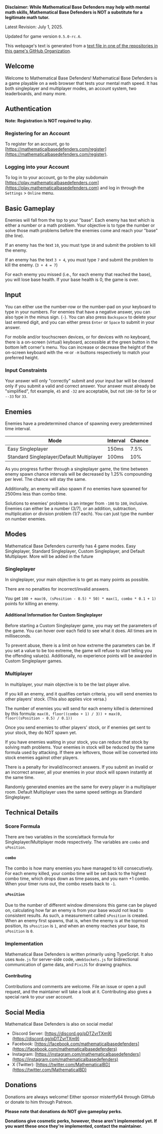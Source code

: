 **Disclaimer: While Mathematical Base Defenders may help with mental math skills, Mathematical Base Defenders is NOT a substitute for a legitimate math tutor.**

Latest Revision: July 1, 2025.

Updated for game version `0.5.0-rc.6`.

This webpage's text is generated from a [text file in one of the repositories in this game's GitHub Organization](https://github.com/mathematicalbasedefenders/information/blob/main/ABOUT.md).

## Welcome
Welcome to Mathematical Base Defenders! Mathematical Base Defenders is a game playable on a web browser that tests your mental math speed. It has both singleplayer and multiplayer modes, an account system, two leaderboards, and many more.

## Authentication

**Note: Registration is NOT required to play.**

### Registering for an Account

To register for an account, go to [https://mathematicalbasedefenders.com/register](https://mathematicalbasedefenders.com/register). 

### Logging into your Account

To log in to your account, go to the play subdomain [https://play.mathematicalbasedefenders.com](https://play.mathematicalbasedefenders.com) and log in through the `Settings` > `Online` menu.

## Basic Gameplay
Enemies will fall from the top to your "base". Each enemy has text which is either a number or a math problem. Your objective is to type the number or solve those math problems before the enemies come and reach your "base" (the line).

If an enemy has the text `10`, you must type `10` and submit the problem to kill the enemy.

If an enemy has the text `3 + 4`, you must type `7` and submit the problem to kill the enemy. (`3 + 4 = 7`)

For each enemy you missed (i.e., for each enemy that reached the base), you will lose base health. If your base health is 0, the game is over.

## Input
You can either use the number-row or the number-pad on your keyboard to type in your numbers. For enemies that have a negative answer, you can also type in the minus sign. (`-`). You can also press `Backspace` to delete your last entered digit, and you can either press `Enter` or `Space` to submit in your answer.

For mobile and/or touchscreen devices, or for devices with no keyboard, there is a on-screen (virtual) keyboard, accessible at the green button in the bottom left corner's menu. You can increase or decrease the height of the on-screen keyboard with the `+H` or `-H` buttons respectively to match your preferred height.

### Input Constraints

Your answer will only "correctly" submit and your input bar will be cleared only if you submit a valid and correct answer. Your answer must already be "simplified", fot example, `45` and `-32` are acceptable, but not `100-50` for `50` or `--33` for `33`.

## Enemies
Enemies have a predetermined chance of spawning every predetermined time interval.

| Mode | Interval | Chance |
| --- | --- | --- |
| Easy Singleplayer | 150ms | 7.5% |
| Standard Singleplayer/Default Multiplayer | 100ms | 10% |

As you progress further through a singleplayer game, the time between enemy spawn chance intervals<!--  --> will be decreased by 1.25% compounding per level. The chance will stay the same.

Additionally, an enemy will also spawn if no enemies have spawned for 2500ms less than combo time.

Solutions to enemies' problems is an integer from `-100` to `100`, inclusive. Enemies can either be a number (3/7), or an addition, subtraction, multiplication or division problem (1/7 each). You can just type the number on number enemies.

## Modes
Mathematical Base Defenders currently has 4 game modes. Easy Singleplayer, Standard Singleplayer, Custom Singleplayer, and Default Multiplayer. More will be added in the future

### Singleplayer
In singleplayer, your main objective is to get as many points as possible.

There are no penalties for incorrect/invalid answers.

You get `100 + max(0, (sPosition - 0.5) * 50) * max(1, combo * 0.1 + 1)` points for killing an enemy.

#### Additional Information for Custom Singleplayer

Before starting a Custom Singleplayer game, you may set the parameters of the game. You can hover over each field to see what it does. All times are in milliseconds.

To prevent abuse, there is a limit on how extreme the parameters can be. If you set a value to be too extreme, the game will refuse to start telling you the offending value(s). Additionally, no experience points will be awarded in Custom Singleplayer games.

### Multiplayer
In multiplayer, your main objective is to be the last player alive.

If you kill an enemy, and it qualifies certain criteria, you will send enemies to other players' stock. (This also applies vice versa.)

The number of enemies you will send for each enemy killed is determined by this formula: `max(0, floor((combo + 1) / 3)) + max(0, floor((sPosition - 0.5) / 0.1))`

Once you send enemies to other players' stock, or if enemies get sent to your stock, they do NOT spawn yet. 

If you have enemies waiting in your stock, you can reduce that stock by solving math problems. Your enemies in stock will be reduced by the same formula used by attacking. If there are leftovers, those will be converted into stock enemies against other players.

There is a penalty for invalid/incorrect answers. If you submit an invalid or an incorrect answer, all your enemies in your stock will spawn instantly at the same time.

Randomly generated enemies are the same for every player in a multiplayer room. Default Multiplayer uses the same speed settings as Standard Singleplayer.

## Technical Details

### Score Formula

There are two variables in the score/attack formula for Singleplayer/Multiplayer mode respectively. The variables are `combo` and `sPosition`.

#### `combo`
The combo is how many enemies you have managed to kill consecutively. For each enemy killed, your combo time will be set back to the highest combo time, which drops down as time passes, and you earn +1 combo.
When your timer runs out, the combo resets back to `-1`.

#### `sPosition`
Due to the number of different window dimensions this game can be played on, calculating how far an enemy is from your base would not lead to consistent results. As such, a measurement called `sPosition` is created. When an enemy first spawns, that is, when the enemy is at the topmost position, its `sPosition` is `1`, and when an enemy reaches your base, its `sPosition` is `0`.

### Implementation
Mathematical Base Defenders is written primarily using TypeScript. It also uses `Node.js` for server-side code, `uWebSockets.js` for bidirectional communication of game data, and `PixiJS` for drawing graphics.

#### Contributing
Contributions and comments are welcome. File an issue or open a pull request, and the maintainer will take a look at it. Contributing also gives a special rank to your user account.

## Social Media
Mathematical Base Defenders is also on social media!
- Discord Server: [https://discord.gg/pDTZvrTXm9](https://discord.gg/pDTZvrTXm9) 
- Facebook: [https://facebook.com/mathematicalbasedefenders](https://facebook.com/mathematicalbasedefenders)
- Instagram: [https://instagram.com/mathematicalbasedefenders](https://instagram.com/mathematicalbasedefenders)
- X (Twitter): [https://twitter.com/MathematicalBD](https://twitter.com/MathematicalBD)

## Donations
Donations are always welcome! Either sponsor mistertfy64 through GitHub or donate to him through Patreon.

**Please note that donations do NOT give gameplay perks.**

**Donations give cosmetic perks, however, these aren't implemented yet. If you want these once they're implemented, contact the maintainer.**

